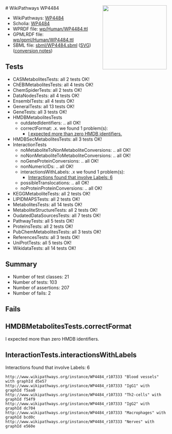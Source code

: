 <img style="float: right; width: 200px" src="../logo.png" />
# WikiPathways WP4484

* WikiPathways: [WP4484](https://identifiers.org/wikipathways:WP4484)
* Scholia: [WP4484](https://scholia.toolforge.org/wikipathways/WP4484)
* WPRDF file: [wp/Human/WP4484.ttl](../wp/Human/WP4484.ttl)
* GPMLRDF file: [wp/gpml/Human/WP4484.ttl](../wp/gpml/Human/WP4484.ttl)
* SBML file: [sbml/WP4484.sbml](../sbml/WP4484.sbml) ([SVG](../sbml/WP4484.svg)) ([conversion notes](../sbml/WP4484.txt))

## Tests
* CASMetabolitesTests: all 2 tests OK!
* ChEBIMetabolitesTests: all 4 tests OK!
* ChemSpiderTests: all 2 tests OK!
* DataNodesTests: all 4 tests OK!
* EnsemblTests: all 4 tests OK!
* GeneralTests: all 13 tests OK!
* GeneTests: all 3 tests OK!
* HMDBMetabolitesTests
    * outdatedIdentifiers: .. all OK!
    * correctFormat: .x. we found 1 problem(s):
        * [I expected more than zero HMDB identifiers.](#ad154c1e)
* HMDBSecMetabolitesTests: all 3 tests OK!
* InteractionTests
    * noMetaboliteToNonMetaboliteConversions: .. all OK!
    * noNonMetaboliteToMetaboliteConversions: .. all OK!
    * noGeneProteinConversions: .. all OK!
    * nonNumericIDs: .. all OK!
    * interactionsWithLabels: .x we found 1 problem(s):
        * [Interactions found that involve Labels: 6](#630d267d)
    * possibleTranslocations: .. all OK!
    * noProteinProteinConversions: .. all OK!
* KEGGMetaboliteTests: all 2 tests OK!
* LIPIDMAPSTests: all 2 tests OK!
* MetabolitesTests: all 14 tests OK!
* MetaboliteStructureTests: all 2 tests OK!
* OudatedDataSourcesTests: all 7 tests OK!
* PathwayTests: all 5 tests OK!
* ProteinsTests: all 2 tests OK!
* PubChemMetabolitesTests: all 3 tests OK!
* ReferencesTests: all 3 tests OK!
* UniProtTests: all 5 tests OK!
* WikidataTests: all 14 tests OK!


## Summary

* Number of test classes: 21
* Number of tests: 103
* Number of assertions: 207
* Number of fails: 2

## Fails

<a name="ad154c1e" />

## HMDBMetabolitesTests.correctFormat

I expected more than zero HMDB identifiers.
<a name="630d267d" />

## InteractionTests.interactionsWithLabels

Interactions found that involve Labels: 6
```
http://www.wikipathways.org/instance/WP4484_r107333 "Blood vessels" with graphId d5e57
http://www.wikipathways.org/instance/WP4484_r107333 "IgG1" with graphId f5aa0
http://www.wikipathways.org/instance/WP4484_r107333 "Th2-cells" with graphId f54f9
http://www.wikipathways.org/instance/WP4484_r107333 "IgG2" with graphId dc704
http://www.wikipathways.org/instance/WP4484_r107333 "Macrophages" with graphId bcd0c
http://www.wikipathways.org/instance/WP4484_r107333 "Nerves" with graphId e560e
```

